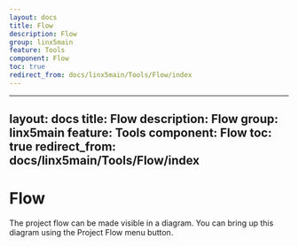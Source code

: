 ```yaml
---
layout: docs
title: Flow
description: Flow
group: linx5main
feature: Tools
component: Flow
toc: true
redirect_from: docs/linx5main/Tools/Flow/index
---
```

---
layout: docs
title: Flow
description: Flow
group: linx5main
feature: Tools
component: Flow
toc: true
redirect_from: docs/linx5main/Tools/Flow/index
---
Flow
====

The project flow can be made visible in a diagram. You can bring up this
diagram using the Project Flow menu button.
